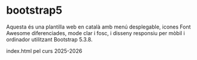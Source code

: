 # bootstrap5
Aquesta és una plantilla web en català amb menú desplegable, icones Font Awesome diferenciades, mode clar i fosc, i disseny responsiu per mòbil i ordinador utilitzant Bootstrap 5.3.8.

index.html pel curs 2025-2026
